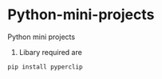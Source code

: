 # Python-mini-projects
Python mini projects

1. Libary required are

```python
pip install pyperclip

```
